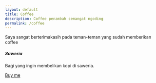 ```yaml
---
layout: default
title: Coffee
description: Coffee penambah semangat ngoding
permalink: /coffee
---
```


Saya sangat berterimakasih pada teman-teman yang sudah memberikan coffee


<div class="card">
	<h5 class="card-header">Saweria</h5>
	<div class="card-body">
		<p class="card-text">Bagi yang ingin membelikan kopi di saweria.</p>
		<a href="https://saweria.co/saidqb" class="btn btn-outline-primary btn-sm">Buy me</a>
	</div>
</div>